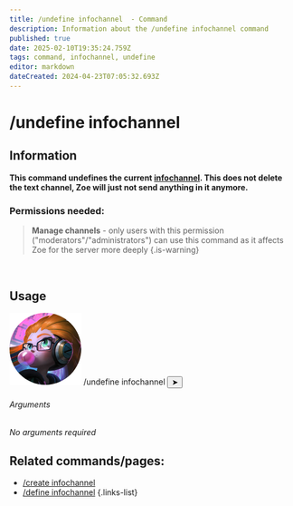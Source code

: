 ```yaml
---
title: /undefine infochannel  - Command
description: Information about the /undefine infochannel command
published: true
date: 2025-02-10T19:35:24.759Z
tags: command, infochannel, undefine
editor: markdown
dateCreated: 2024-04-23T07:05:32.693Z
---
```


# /undefine infochannel
## Information
**This command undefines the current [infochannel](/en/features/infochannel). This does not delete the text channel, Zoe will just not send anything in it anymore.**
<br>

### Permissions needed:
>**Manage channels** - only users with this permission ("moderators"/"administrators") can use this command as it affects Zoe for the server more deeply {.is-warning}

<br>

## Usage
<div class="discord-preview">
    <div class="dcp-chatbar">
        <img src="/zoe_logo.png" class="dcp-avatar">
        <span class="dcp-command">/undefine infochannel</span>
        <button class="dcp-send-btn">&#10148;</button> 
    </div>
</div>

###### Arguments
*No arguments required*
<br>
 
## Related commands/pages:
-   [/create infochannel](/en/commands/infochannel/create)
-   [/define infochannel](/en/commands/infochannel/define)
{.links-list}